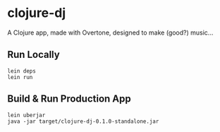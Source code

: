 # clojure-dj

A Clojure app, made with Overtone, designed to make (good?) music...

## Run Locally
```
lein deps
lein run
```

## Build & Run Production App
```
lein uberjar
java -jar target/clojure-dj-0.1.0-standalone.jar
```